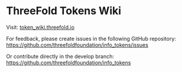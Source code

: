 # ThreeFold Tokens Wiki

Visit:
[token_wiki.threefold.io](http://token_wiki.threefold.io)

For feedback, please create issues in the following GitHub repository:
https://github.com/threefoldfoundation/info_tokens/issues

Or contribute directly in the develop branch:
https://github.com/threefoldfoundation/info_tokens




 
